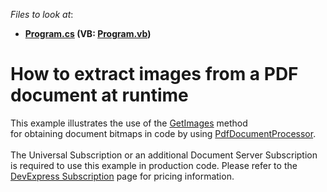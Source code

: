 <!-- default file list -->
*Files to look at*:

* **[Program.cs](./CS/PdfProcessorGetImages/Program.cs) (VB: [Program.vb](./VB/PdfProcessorGetImages/Program.vb))**
<!-- default file list end -->
# How to extract images from a PDF document at runtime


This example illustrates the use of the <a href="https://documentation.devexpress.com/#DocumentServer/DevExpressPdfPdfDocumentProcessor_GetImagestopic">GetImages</a> method for obtaining document bitmaps in code by using <a href="https://documentation.devexpress.com/#DocumentServer/CustomDocument16491">PdfDocumentProcessor</a>.<br><br>The Universal Subscription or an additional Document Server Subscription is required to use this example in production code. Please refer to the <a href="https://www.devexpress.com/Subscriptions/">DevExpress Subscription</a> page for pricing information. <br><br>

<br/>


